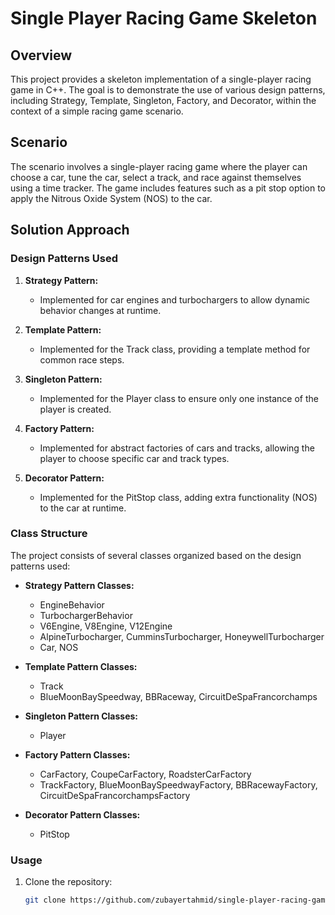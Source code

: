 # Single Player Racing Game Skeleton

## Overview

This project provides a skeleton implementation of a single-player racing game in C++. The goal is to demonstrate the use of various design patterns, including Strategy, Template, Singleton, Factory, and Decorator, within the context of a simple racing game scenario.

## Scenario

The scenario involves a single-player racing game where the player can choose a car, tune the car, select a track, and race against themselves using a time tracker. The game includes features such as a pit stop option to apply the Nitrous Oxide System (NOS) to the car.

## Solution Approach

### Design Patterns Used

1. **Strategy Pattern:**
   - Implemented for car engines and turbochargers to allow dynamic behavior changes at runtime.

2. **Template Pattern:**
   - Implemented for the Track class, providing a template method for common race steps.

3. **Singleton Pattern:**
   - Implemented for the Player class to ensure only one instance of the player is created.

4. **Factory Pattern:**
   - Implemented for abstract factories of cars and tracks, allowing the player to choose specific car and track types.

5. **Decorator Pattern:**
   - Implemented for the PitStop class, adding extra functionality (NOS) to the car at runtime.

### Class Structure

The project consists of several classes organized based on the design patterns used:

- **Strategy Pattern Classes:**
  - EngineBehavior
  - TurbochargerBehavior
  - V6Engine, V8Engine, V12Engine
  - AlpineTurbocharger, CumminsTurbocharger, HoneywellTurbocharger
  - Car, NOS

- **Template Pattern Classes:**
  - Track
  - BlueMoonBaySpeedway, BBRaceway, CircuitDeSpaFrancorchamps

- **Singleton Pattern Classes:**
  - Player

- **Factory Pattern Classes:**
  - CarFactory, CoupeCarFactory, RoadsterCarFactory
  - TrackFactory, BlueMoonBaySpeedwayFactory, BBRacewayFactory, CircuitDeSpaFrancorchampsFactory

- **Decorator Pattern Classes:**
  - PitStop

### Usage

1. Clone the repository:
   ```bash
   git clone https://github.com/zubayertahmid/single-player-racing-game.git
